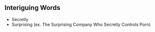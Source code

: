 ## Interiguing Words

- Secretly
- Surprising (ex. The Surprising Company Who Secretly Controls Porn)
